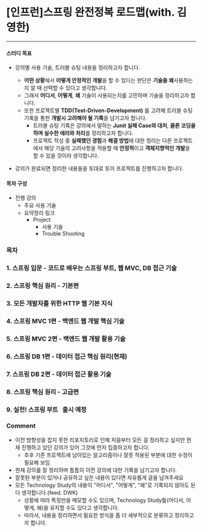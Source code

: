 # [인프런]스프링 완전정복 로드맵(with. 김영한)
---

#### 스터디 목표
* 강의별 사용 기술, 트러블 슈팅 내용을 정리하고자 합니다.
	* **어떤 상황**에서 **어떻게 안정적인 개발**을 할 수 있다는 판단은 **기술을 왜**사용하는지 알 때 선택할 수 있다고 생각합니다.
	* 그래서 **어디서**, **어떻게**, **왜** 기술이 사용되는지를 고민하며 기술을 정리하고자 합니다.
	* 또한 프로젝트별 **TDD(Test-Driven-Development)** 를 고려해 트러블 슈팅 기록을 통한 **개발시 고려해야 될 기록**을 남기고자 합니다.
		* 트러블 슈팅 기록은 강의에서 말하는 **Junit 실패 Case와 대처**, **클론 코딩을 하며 실수한 에러와 처리**를 정리하고자 합니다. 
		* 프로젝트 작성 중 **실패했던 경험**과 **해결 방법**에 대한 정리는 다른 프로젝트에서 해당 기술의 고려사항을 적용할 때 **안정적**이고 **객체지향적인 개발**을 할 수 있을 것이라 생각합니다. 
		
* 강의가 완료되면 정리한 내용들을 토대로 토이 프로젝트를 진행하고자 합니다.

#### 목차 구성
* 진행 강의
	* 주요 사용 기술
	* 요약정리 링크
		* Project
			* 사용 기술 
			* Trouble Shooting
	

### 목차 
### 1. 스프링 입문 - 코드로 배우는 스프링 부트, 웹 MVC, DB 접근 기술


### 2. 스프링 핵심 원리 - 기본편


### 3. 모든 개발자를 위한 HTTP 웹 기본 지식


### 4. 스프링 MVC 1편 - 백엔드 웹 개발 핵심 기술


### 5. 스프링 MVC 2편 - 백엔드 웹 개발 활용 기술


### 6. 스프링 DB 1편 - 데이터 접근 핵심 원리(현재)


### 7. 스프링 DB 2편 - 데이터 접근 활용 기술


### 8. 스프링 핵심 원리 - 고급편


### 9. 실전! 스프링 부트   출시 예정


### Comment
- 이전 방향성을 잡지 못한 리포지토리로 인해 처음부터 모든 걸 정리하고 싶지만 현재 진행하고 있던 강의가 있어 그것에 먼저 집중하고자 합니다.
  * 추후 기존 프로젝트에 남아있는 알고리즘이나 잘못 적용된 부분에 대한 수정이 필요해 보임
- 현재 강의를 잘 정리하며 틈틈히 이전 강의에 대한 기록을 남기고자 합니다. 
- 잘못된 부분이 있거나 공유하고 싶은 내용이 있다면 자유롭게 글을 남겨주세요
- 모든 Technology Study의 내용이 "어디서", "어떻게", "왜"로 기록되지 않아도 된다 생각합니다.(feed. DWK)
  * 상황에 따라 특징만을 메모할 수도 있으며, Technology Study틀(어디서, 어떻게, 왜)을 유지할 수도 있다고 생각합니다.
  * 따라서, 내용을 정리하면서 필요한 방식을 좀 더 세부적으로 분류하고 정리하고자 합니다.  
